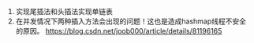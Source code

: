 1. 实现尾插法和头插法实现单链表
2. 在并发情况下两种插入方法会出现的问题！这也是造成hashmap线程不安全的原因。
https://blog.csdn.net/joob000/article/details/81196165